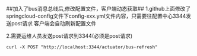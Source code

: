 ##加入了bus消息总线后,修改配置文件，客户端动态获取##
1.github上面修改了springcloud-config文件下config-xxx.yml文件内容，只需要往配置中心3344发送post请求
客户端会自动刷新配置文件

2.需要运维人员发送post请求到3344(必须是post请求)
```
curl -X POST "http://localhost:3344/actuator/bus-refresh"
```
